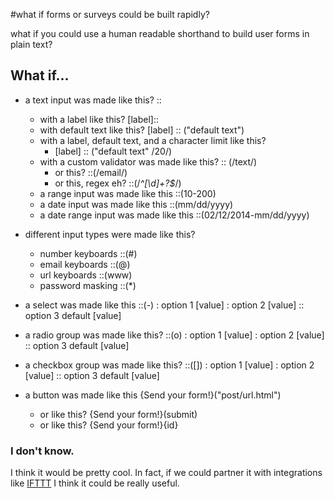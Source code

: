 #what if forms or surveys could be built rapidly?

what if you could use a human readable shorthand to build user forms in plain text?

## What if...

- a text input was made like this? :: 
    - with a label like this? [label]::
    - with default text like this? [label] :: ("default text")
    - with a label, default text, and a character limit like this? 
        - [label] :: ("default text" /20/)
    - with a custom validator was made like this? :: (/text/)
        - or this? ::(/email/)
        - or this, regex eh? ::(/*^[\d]+?$*/)
    - a range input was made like this ::(10-200)
    - a date input was made like this ::(mm/dd/yyyy)
    - a date range input was made like this ::(02/12/2014-mm/dd/yyyy)

- different input types were made like this? 
    - number keyboards ::(#)
    - email keyboards ::(@)
    - url keyboards ::(www)
    - password masking ::(*)

- a select was made like this ::(-)
    : option 1 [value]
    : option 2 [value]
    :: option 3 default [value]

- a radio group was made like this? ::(o)
    : option 1 [value]
    : option 2 [value]
    :: option 3 default [value]

- a checkbox group was made like this? ::([])
    : option 1 [value]
    : option 2 [value]
    :: option 3 default [value]

- a button was made like this {Send your form!}("post/url.html")
    - or like this? {Send your form!}(submit)
    - or like this? {Send your form!}{id}


### I don't know. 

I think it would be pretty cool. In fact, if we could partner it with integrations like [IFTTT](ifttt.com) I think it could be really useful.